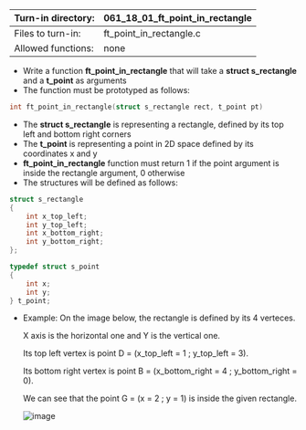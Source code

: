 Turn-in directory: | 061_18_01_ft_point_in_rectangle |
-------------|-------------|
Files to turn-in: | ft_point_in_rectangle.c |
Allowed functions: | none

* Write a function **ft_point_in_rectangle** that will take a **struct s_rectangle** and a **t_point** as arguments
* The function must be prototyped as follows:
```C
int ft_point_in_rectangle(struct s_rectangle rect, t_point pt)
```

* The **struct s_rectangle** is representing a rectangle, defined by its top left and bottom right corners
* The **t_point** is representing a point in 2D space defined by its coordinates x and y
* **ft_point_in_rectangle** function must return 1 if the point argument is inside the rectangle argument, 0 otherwise
* The structures will be defined as follows:
```C
struct s_rectangle
{
    int x_top_left;
    int y_top_left;
    int x_bottom_right;
    int y_bottom_right;
};

typedef struct s_point
{
    int x;
    int y;
} t_point;
``` 
* Example:
  On the image below, the rectangle is defined by its 4 verteces.
  
  X axis is the horizontal one and Y is the vertical one.
  
  Its top left vertex is point D = (x_top_left = 1 ; y_top_left = 3).
  
  Its bottom right vertex is point B = (x_bottom_right = 4 ; y_bottom_right = 0).
  
  We can see that the point G = (x = 2 ; y = 1) is inside the given rectangle.
  
  ![image](https://user-images.githubusercontent.com/36443074/150024569-916e453d-5c16-454b-ab75-f0e2582bd037.png)

  
